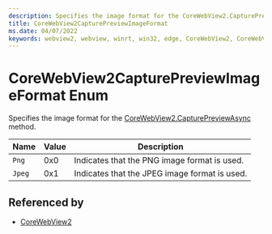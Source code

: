 ```yaml
---
description: Specifies the image format for the CoreWebView2.CapturePreviewAsync method.
title: CoreWebView2CapturePreviewImageFormat
ms.date: 04/07/2022
keywords: webview2, webview, winrt, win32, edge, CoreWebView2, CoreWebView2Controller, browser control, edge html, CoreWebView2CapturePreviewImageFormat
---
```


# CoreWebView2CapturePreviewImageFormat Enum

Specifies the image format for the [CoreWebView2.CapturePreviewAsync](corewebview2.md#capturepreviewasync) method.

| Name |  Value | Description |
|--|--|--|
|`Png` | 0x0  |  Indicates that the PNG image format is used.|
|`Jpeg` | 0x1  |  Indicates that the JPEG image format is used.|


## Referenced by

- [CoreWebView2](corewebview2.md)

